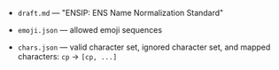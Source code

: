 
* `draft.md` &mdash; "ENSIP: ENS Name Normalization Standard"

* `emoji.json` &mdash; allowed emoji sequences
* `chars.json` &mdash; valid character set, ignored character set, and mapped characters: `cp` &rarr; `[cp, ...]`